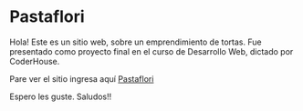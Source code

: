 # Pastaflori

Hola! Este es un sitio web, sobre un emprendimiento de tortas. Fue presentado como proyecto final en el curso de Desarrollo Web, dictado por CoderHouse.

Pare ver el sitio ingresa aquí [Pastaflori](https://elias-92.github.io/pastaflori-martinez/ "Pastaflori")

Espero les guste. Saludos!!
